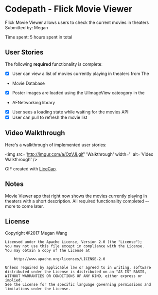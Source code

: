 # Codepath - Flick Movie Viewer

Flick Movie Viewer allows users to check the current movies in theaters
Submitted by: Megan

Time spent: 5 hours spent in total

## User Stories

The following **required** functionality is complete:

* [x] User can view a list of movies currently playing in theaters from The
* Movie Database
* [x] Poster images are loaded using the UIImageView cateogory in the
* AFNetworking library
* [x] User sees a loading state while waiting for the movies API
* [x] User can pull to refresh the movie list

## Video Walkthrough 

Here's a walkthrough of implemented user stories:

<img src='http://imgur.com/a/OzVJj.gif' 'Walkthrough' width='' alt='Video Walkthrough' />

GIF created with [LiceCap](http://www.cockos.com/licecap/).

## Notes

Movie Viewer app that right now shows the movies currently playing in theaters with a short
description. All required functionality completed -- more to come later.

## License

Copyright @2017 Megan Wang

    Licensed under the Apache License, Version 2.0 (the "License");
    you may not use this file except in compliance with the License.
    You may obtain a copy of the License at

        http://www.apache.org/licenses/LICENSE-2.0

    Unless required by applicable law or agreed to in writing, software
    distributed under the License is distributed on an "AS IS" BASIS,
    WITHOUT WARRANTIES OR CONDITIONS OF ANY KIND, either express or implied.
    See the License for the specific language governing permissions and
    limitations under the License.
